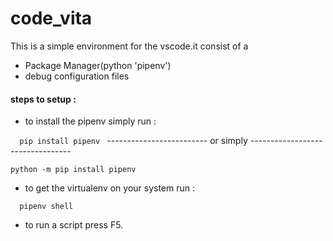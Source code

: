 # code_vita



This is a simple environment for the vscode.it consist of a
- Package Manager(python 'pipenv')
- debug configuration files

#### steps to setup :


- to install the pipenv simply run :

```   pip install pipenv  ```
------------------------- or simply --------------------------------- 

``` python -m pip install pipenv   ```


- to get the virtualenv on your system  run :

```   pipenv shell  ```

- to run a script press F5.


